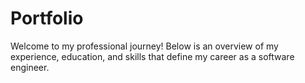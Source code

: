 # Portfolio
Welcome to my professional journey! Below is an overview of my experience, education, and skills that define my career as a software engineer.
